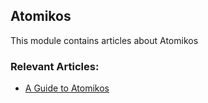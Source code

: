 ## Atomikos
This module contains articles about Atomikos

### Relevant Articles: 

- [A Guide to Atomikos](https://www.maixuanviet.com)
